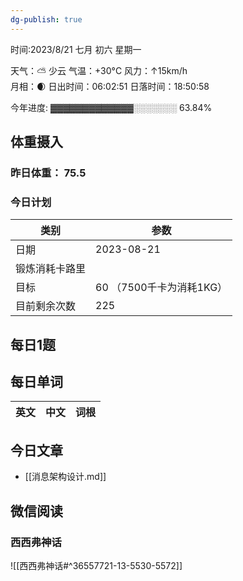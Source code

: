 ```yaml
---
dg-publish: true
---
```



时间:2023/8/21 七月 初六 星期一

天气：⛅️  少云 气温：+30°C 风力：↑15km/h  
月相：🌒 日出时间：06:02:51 日落时间：18:50:58

今年进度: ▓▓▓▓▓▓▓▓▓▓▓▓▓░░░░░░░ 63.84%

## 体重摄入

### 昨日体重： 75.5
### 今日计划

| 类别           | 参数                    |
| -------------- | ----------------------- |
| 日期           | 2023-08-21               |
| 锻炼消耗卡路里 | |
| 目标           | 60      （7500千卡为消耗1KG）                |
| 目前剩余次数               |        225                  |



## 每日1题


## 每日单词

| 英文       | 中文       |词根|
| ---------- | ---------- | ---|


## 今日文章

- [[消息架构设计.md]]

## 微信阅读

<!-- start of weread -->

### 西西弗神话
![[西西弗神话#^36557721-13-5530-5572]]

<!-- end of weread -->
